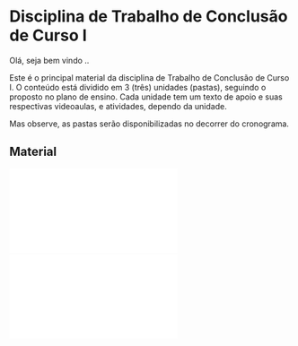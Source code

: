 # Disciplina de Trabalho de Conclusão de Curso I

Olá, seja bem vindo ..

Este é o principal material da disciplina de Trabalho de Conclusão de Curso I. O conteúdo está dividido em 3 (três) unidades (pastas), seguindo o proposto no plano de ensino. Cada unidade tem um texto de apoio e suas respectivas videoaulas, e atividades, dependo da unidade.

Mas observe, as pastas serão disponibilizadas no decorrer do cronograma.

## Material

![Regulamento de TCC do BCC](Material/BCC_RegulamentoTCC.pdf "Regulamento de TCC do BCC")  
![Regulamento de TCC do SIS](Material/SIS_RegulamentoTCC.pdf "Regulamento de TCC do SIS")

